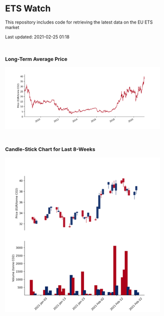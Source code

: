 # ETS Watch

This repository includes code for retrieving the latest data on the EU ETS market

Last updated: 2021-02-25 01:18

<br>

### Long-Term Average Price

![Long-term average](img/long_term_avg.png)

<br>

### Candle-Stick Chart for Last 8-Weeks

![Open, High, Low, Close & Volume](img/ohlc_vol.png)
